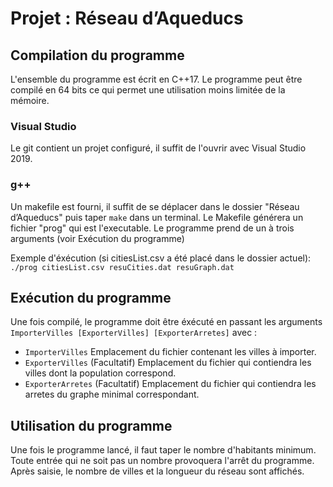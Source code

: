 # Projet : Réseau d’Aqueducs
## Compilation du programme
L'ensemble du programme est écrit en C++17. Le programme peut être compilé en 64 bits ce qui permet une utilisation moins limitée de la mémoire.
### Visual Studio
Le git contient un projet configuré, il suffit de l'ouvrir avec Visual Studio 2019.
### g++
Un makefile est fourni, il suffit de se déplacer dans le dossier "Réseau d’Aqueducs" puis taper `make` dans un terminal. Le Makefile générera un fichier "prog" qui est l'executable. Le programme prend de un à trois arguments (voir Exécution du programme)

Exemple d'éxécution (si citiesList.csv a été placé dans le dossier actuel): ```./prog citiesList.csv resuCities.dat resuGraph.dat```
## Exécution du programme
Une fois compilé, le programme doit être éxécuté en passant les arguments `ImporterVilles [ExporterVilles] [ExporterArretes]` avec :
- `ImporterVilles` Emplacement du fichier contenant les villes à importer.
- `ExporterVilles` (Facultatif) Emplacement du fichier qui contiendra les villes dont la population correspond.
- `ExporterArretes` (Facultatif) Emplacement du fichier qui contiendra les arretes du graphe minimal correspondant.
## Utilisation du programme
Une fois le programme lancé, il faut taper le nombre d'habitants minimum. Toute entrée qui ne soit pas un nombre provoquera l'arrêt du programme. Après saisie, le nombre de villes et la longueur du réseau sont affichés.
